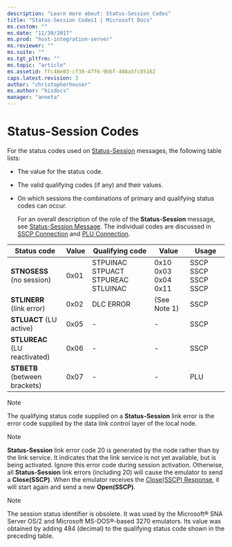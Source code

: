 ```yaml
---
description: "Learn more about: Status-Session Codes"
title: "Status-Session Codes1 | Microsoft Docs"
ms.custom: ""
ms.date: "11/30/2017"
ms.prod: "host-integration-server"
ms.reviewer: ""
ms.suite: ""
ms.tgt_pltfrm: ""
ms.topic: "article"
ms.assetid: ffc48e83-cf39-47f6-9b6f-408a5fc85162
caps.latest.revision: 3
author: "christopherhouser"
ms.author: "hisdocs"
manager: "anneta"
---
```

# Status-Session Codes
For the status codes used on [Status-Session](./status-session2.md) messages, the following table lists:  
  
- The value for the status code.  
  
- The valid qualifying codes (if any) and their values.  
  
- On which sessions the combinations of primary and qualifying status codes can occur.  
  
  For an overall description of the role of the **Status-Session** message, see [Status-Session Message](../core/status-session-message1.md). The individual codes are discussed in [SSCP Connection](../core/sscp-connection1.md) and [PLU Connection](../core/plu-connection2.md).  
  
|Status code|Value|Qualifying code|Value|Usage|  
|-----------------|-----------|---------------------|-----------|-----------|  
|**STNOSESS** (no session)|0x01|STPUINAC STPUACT STPUREAC STLUINAC|0x10 0x03 0x04 0x11|SSCP SSCP SSCP SSCP|  
|**STLINERR** (link error)|0x02|DLC ERROR|(See Note 1)|SSCP|  
|**STLUACT** (LU active)|0x05|-|-|SSCP|  
|**STLUREAC** (LU reactivated)|0x06|-|-|SSCP|  
|**STBETB** (between brackets)|0x07|-|-|PLU|  
  
> [!NOTE]
>  The qualifying status code supplied on a **Status-Session** link error is the error code supplied by the data link control layer of the local node.  
  
> [!NOTE]
>  **Status-Session** link error code 20 is generated by the node rather than by the link service. It indicates that the link service is not yet available, but is being activated. Ignore this error code during session activation. Otherwise, all **Status-Session** link errors (including 20) will cause the emulator to send a **Close(SSCP)**. When the emulator receives the [Close(SSCP) Response](./close-sscp-response1.md), it will start again and send a new **Open(SSCP)**.  
  
> [!NOTE]
>  The session status identifier is obsolete. It was used by the Microsoft® SNA Server OS/2 and Microsoft MS-DOS®-based 3270 emulators. Its value was obtained by adding 484 (decimal) to the qualifying status code shown in the preceding table.
